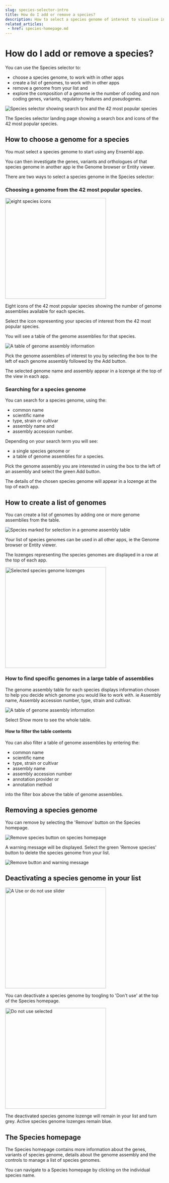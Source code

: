 ```yaml
---
slug: species-selector-intro
title: How do I add or remove a species?
description: How to select a species genome of interest to visualise in the Genome browser, Entity viewer and other Ensembl apps.
related_articles:
 - href: species-homepage.md
---
```

# How do I add or remove a species?

You can use the Species selector to:

- choose a species genome, to work with in other apps 
- create a list of genomes, to work with in other apps 
- remove a genome from your list and 
- explore the composition of a genome ie the number of coding and non coding genes, variants, regulatory features and pseudogenes.

![Species selector showing search box and the 42 most popular species](media/species-selector.png)

<figcaption>

 The Species selector landing page showing a search box and icons of the 42 most popular species.

</figcaption>

## How to choose a genome for a species

You must select a species genome to start using any Ensembl app. 

You can then investigate the genes, variants and orthologues of that species genome in another app ie the Genome browser or Entity viewer.


There are two ways to select a species genome in the Species selector:

### Choosing a genome from the 42 most popular species.

<img src="media/popular-species-icons.png" width="320" alt="eight species icons">

<figcaption>

 Eight icons of the 42 most popular species showing the number of genome assemblies available for each species.

</figcaption>

Select the icon representing your species of interest from the 42 most popular species.

You will see a table of the genome assemblies for that species. 

![A table of genome assembly information](media/genome-assembly-table.png)

Pick the genome assemblies of interest to you by selecting the box to the left of each genome assembly followed by
the Add button.

The selected genome name and assembly appear in a lozenge at the top of the view in each app.

### Searching for a species genome

You can search for a species genome, using the: 
- common name 
- scientific name
- type, strain or cultivar
- assembly name and
- assembly accession number.

Depending on your search term you will see:

- a single species genome or
- a table of genome assemblies for a species.

Pick the genome assembly you are interested in using the box to the left of an assembly and select the green Add button.

The details of the chosen species genome will appear in a lozenge at the top of each app.

## How to create a list of genomes

You can create a list of genomes by adding one or more genome assemblies from the table.

![Species marked for selection in a genome assembly table](media/selecting-from-table.png)

Your list of species genomes can be used in all other apps, ie the Genome browser or Entity viewer.

The lozenges representing the species genomes are displayed in a row at the top of each app.

<img src="/media/multiple-species-selected.png" width="320" alt="Selected species genome lozenges">

### How to find specific genomes in a large table of assemblies

The genome assembly table for each species displays information chosen to help you decide which genome you would like to work with. ie Assembly name, Assembly accession number, type, strain and cultivar.

![A table of genome assembly information](media/genome-assembly-table-full-width.png)

Select Show more to see the whole table.

#### How to filter the table contents

You can also filter a table of genome assemblies by entering the:

- common name 
- scientific name
- type, strain or cultivar
- assembly name
- assembly accession number
- annotation provider or
- annotation method

into the filter box above the table of genome assemblies.

## Removing a species genome

You can remove by selecting the 'Remove' button on the Species homepage.

![Remove species button on species homepage](media/remove-button-species-homepage.png)

A warning message will be displayed. Select the green 'Remove species' button to delete the species genome fron your list.

![Remove button and warning message](media/remove-species-genome.png)


## Deactivating a species genome in your list 

<img src="media/use-ss.png" width="320" alt="A Use or do not use slider">

You can deactivate a species genome by toogling to 'Don't use' at the top of the Species homepage.

<img src="media/do-not-use-ss.png" width="320" alt="Do not use selected">

The deactivated species genome lozenge will remain in your list and turn grey. Active species genome lozenges remain blue.

## The Species homepage  

The Species homepage contains more information about the genes, variants of species genome, details about the genome assembly and the controls to manage a list of species genomes. 

You can navigate to a Species homepage by clicking on the individual species name. 

